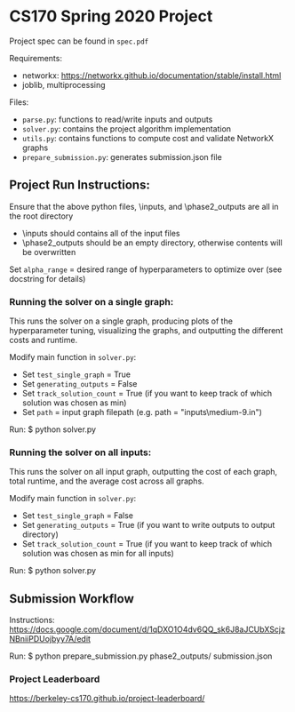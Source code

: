 # CS170 Spring 2020 Project

Project spec can be found in `spec.pdf`

Requirements:
- networkx: https://networkx.github.io/documentation/stable/install.html
- joblib, multiprocessing

Files:
- `parse.py`: functions to read/write inputs and outputs
- `solver.py`: contains the project algorithm implementation
- `utils.py`: contains functions to compute cost and validate NetworkX graphs
- `prepare_submission.py`: generates submission.json file 

## Project Run Instructions:
Ensure that the above python files, \inputs, and \phase2_outputs are all in the root directory
- \inputs should contains all of the input files
- \phase2_outputs should be an empty directory, otherwise contents will be overwritten

Set `alpha_range` = desired range of hyperparameters to optimize over (see docstring for details)

### Running the solver on a single graph:
This runs the solver on a single graph, producing plots of the hyperparameter tuning, visualizing the graphs, and outputting the different costs and runtime.

Modify main function in `solver.py`:
- Set `test_single_graph` = True
- Set `generating_outputs` = False
- Set `track_solution_count` = True (if you want to keep track of which solution was chosen as min)
- Set `path` = input graph filepath (e.g. path = "inputs\\medium-9.in")

Run: $ python solver.py

### Running the solver on all inputs:
This runs the solver on all input graph, outputting the cost of each graph, total runtime, and the average cost across all graphs.

Modify main function in `solver.py`:
- Set `test_single_graph` = False
- Set `generating_outputs` = True (if you want to write outputs to output directory)
- Set `track_solution_count` = True (if you want to keep track of which solution was chosen as min for all inputs)

Run: $ python solver.py

## Submission Workflow
Instructions: https://docs.google.com/document/d/1qDXO1O4dv6QQ_sk6J8aJCUbXScjzNBniiPDUojbyy7A/edit

Run: $ python prepare_submission.py phase2_outputs/ submission.json

### Project Leaderboard
https://berkeley-cs170.github.io/project-leaderboard/

